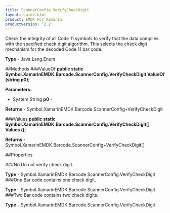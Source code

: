 ```yaml
---
title: ScannerConfig.VerifyCheckDigit
layout: guide.html
product: EMDK For Xamarin
productversion: '2.2'
---
```

Check the integrity of all Code 11 symbols to verify that the data complies with the specified check digit algorithm. This selects the check digit mechanism for the decoded Code 11 bar code.

**Type** - Java.Lang.Enum

##Methods
###ValueOf
**public static Symbol.XamarinEMDK.Barcode.ScannerConfig.VerifyCheckDigit ValueOf (string p0);**


        

**Parameters:** 

* System.String **p0** - 
        

**Returns** - Symbol.XamarinEMDK.Barcode.ScannerConfig+VerifyCheckDigit

###Values
**public static Symbol.XamarinEMDK.Barcode.ScannerConfig.VerifyCheckDigit[] Values ();**


        


**Returns** - Symbol.XamarinEMDK.Barcode.ScannerConfig+VerifyCheckDigit[]

##Properties

###No
Do not verify check digit.

**Type** - Symbol.XamarinEMDK.Barcode.ScannerConfig.VerifyCheckDigit
###One
Bar code contains one check digit.

**Type** - Symbol.XamarinEMDK.Barcode.ScannerConfig.VerifyCheckDigit
###Two
Bar code contains two check digits.

**Type** - Symbol.XamarinEMDK.Barcode.ScannerConfig.VerifyCheckDigit






